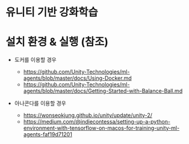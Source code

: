 # 유니티 기반 강화학습 

# 설치 환경 & 실행 (참조)
* 도커를 이용할 경우
  * https://github.com/Unity-Technologies/ml-agents/blob/master/docs/Using-Docker.md
  * https://github.com/Unity-Technologies/ml-agents/blob/master/docs/Getting-Started-with-Balance-Ball.md

* 아나콘다를 이용할 경우
  * https://wonseokjung.github.io/unity/update/unity-2/
  * https://medium.com/@indiecontessa/setting-up-a-python-environment-with-tensorflow-on-macos-for-training-unity-ml-agents-faf19d71201
